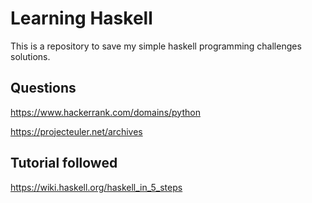 # Learning Haskell
This is a repository to save my simple haskell programming challenges solutions.

## Questions
https://www.hackerrank.com/domains/python

https://projecteuler.net/archives

## Tutorial followed
https://wiki.haskell.org/haskell_in_5_steps
